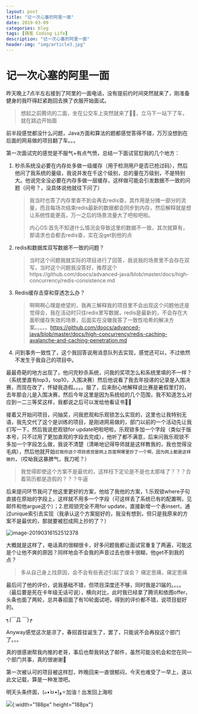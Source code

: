 ```yaml
---
layout: post
title: "记一次心塞的阿里一面"
date: 2019-03-09
categories: blog
tags: [随笔 Coding Life]
description: "记一次心塞的阿里一面"
header-img: "img/article3.jpg"
---
```


# 记一次心塞的阿里一面

昨天晚上7点半左右接到了阿里的一面电话，没有提前约时间突然就来了，刚准备健身的我吓得赶紧跑回去换了衣服开始面试。

> 想起之前腾讯的二面，坐在公交车上突然就来了🤷‍♀️，立马下一站下了车，就在路边开始面

前半段感觉都没什么问题，Java方面和算法的题都感觉答得不错，万万没想到在后面的网易做的项目翻了车。。。

第一次面试完的感觉是不服气+有点气愤，总结一下面试官怼我的几个地方：

1. 秒杀系统没必要在内存处多做一级缓存（用于检测用户是否已抢过码），然后他问了我系统的量级，我说并发在千这个级别，总的量在万级别，不是特别大。他说完全没必要在内存多做一层缓存，这样做可能会引发数据不一致的问题（问号？，没具体说他就往下问了）

   > 我当时也答了内存里查不到会再去redis查，其作用是分摊一部分的流量，而且每场次结束redis最新的数据都会同步到内存，然后解释就是想让系统性能更高，万一之后的场景流量大了吧啦吧啦。
   >
   > 内心OS:首先不知道什么情况会导致这里的数据不一致，其次就算有，那请求也会都去redis查，实在没get到他的点

2. redis和数据库双写数据不一致的问题？

   > 当时这个问题我就实际的项目进行了回答，我说我的场景里不会存在双写，当时这个问题我没答好，推荐这个https://github.com/doocs/advanced-java/blob/master/docs/high-concurrency/redis-consistence.md

3. Redis缓存击穿和穿透怎么办？

   > 啊啊啊心理是绝望的，我再三解释我的项目里不会出现这个问题他还是觉得会，我在活动时只往redis里写数据，redis是最新的，不会存在大面积缓存失效的场景，后面实在没辙我答了一致性哈希的解决方案。。。。。https://github.com/doocs/advanced-java/blob/master/docs/high-concurrency/redis-caching-avalanche-and-caching-penetration.md

4. 问到事务一致性了，这个我回答说用消息队列去实现，感觉还可以，不过依然不发生于我自己的项目中。

最最奇葩的地方出现了，他问完秒杀系统，问我的奖项怎么和系统里填的不一样？（系统里直有top3，top10，入围决赛）然后他说看了我去年投递的记录是入围决赛，而现在改了，怀疑我造假。。。。服了，后来耐心地解释说比赛是暑假里打的，去年那会儿是入围决赛，然后今年这里是因为系统给的几个范围，我不知道怎么对应到一二三等奖这样，我都说之后可以发给他看证书🤦‍♀️

接着又开始问项目，问抽奖，问我悲观和乐观锁怎么实现的，这里也让我特别无语，我先交代了这个是训练的项目，是刚进网易做的，部门以前的一个活动先让我们写一下，然后我说悲观锁for update吧啦吧啦，乐观锁多加一个字段（类似于版本号，只不过用了更加直观的字段去完成），他听了都不满意，后来问我乐观锁不多加一个字段怎么做，我说不清楚（清晰地记得导师就是这样教我的，我也觉得没毛病），然后他就开始`怼我你这个项目感觉是网上百度啊哪里抄了一个啊，因为网上都是这样做的`，（哎呦我这暴脾气，我刀呢？）

> 我觉得即使这个方案不是最优的，这样枉下定论是不是也太那啥了？？？合着简历都是造假的？？？牛逼

后来提问环节我问了他这里更好的方案，他给了我他的方案，1.乐观锁where子句直接在原始的字段上，这样就不用多一个字段（可这样丢了系统已有的配置啊，见邮件和他argue这个）；2.悲观锁完全不用for update，直接新增一个表insert，通过unique索引去实现（我承认这个方案挺好的，我没有想到，但只是我原来的方案不是最优的，那就要被怼成网上抄的了？）

![image-20190316152512378](https://apiao-1258505467.cos.ap-chengdu.myqcloud.com/blog_pic/argue%E9%82%AE%E4%BB%B6%E6%88%AA%E5%9B%BE.png)

大概就是这样了，电话真的很糊很卡，好多问题我都让面试官重复了两遍，可能这是个让他不爽的原因？同样地会不会我的声音过去也很卡很糊，他get不到我的点？

> 多从自己身上找原因，会不会有些表述引起了误会？ 痛定思痛，痛定思痛

最后问了他的评价，说我基础不错，但项目深度还不够，同时我是21届的。。。。（最后要是死在卡年级无话可说），横向对比，此时我已经拿了腾讯和依图offer，头条也面了两轮，总共春招面了有10轮面试吧，得到的评价都不错，说项目挺好的。

┑(￣Д ￣)┍

Anyway感觉这次是凉了，春招首挂诞生了，罢了，只能说不会再投这个部门了。。。

真的很感谢帮我内推的老哥，事后也帮我转达了邮件，虽然可能没机会和您在同一个部门共事，真的很谢谢💐



第一次被认可的项目被这样怼，昨晚回来一直很郁闷，今天也难受了一早上，遂以此文记载，算是一种发泄吧。



明天头条终面，(๑•̀ㅂ•́)و✧加油！出发回上海啦

![](https://apiao-1258505467.cos.ap-chengdu.myqcloud.com/blog_pic/%E9%94%A6%E9%B2%A4.jpeg){:width="188px" height="188px"}